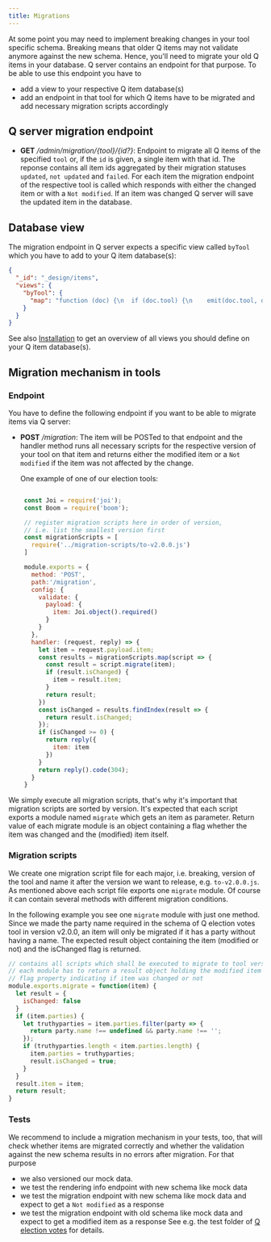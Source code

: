```yaml
---
title: Migrations
---
```


At some point you may need to implement breaking changes in your tool specific schema. Breaking means that older Q items may not validate anymore against the new schema. Hence, you'll need to migrate your old Q items in your database.
Q server contains an endpoint for that purpose. To be able to use this endpoint you have to
- add a view to your respective Q item database(s)
- add an endpoint in that tool for which Q items have to be migrated and add necessary migration scripts accordingly

## Q server migration endpoint
- __GET__ _/admin/migration/{tool}/{id?}_: Endpoint to migrate all Q items of the specified `tool` or, if the `id` is given, a single item with that id. The reponse contains all item ids aggregated by their migration statuses `updated`, `not updated` and `failed`. For each item the migration endpoint of the respective tool is called which responds with either the changed item or with a `Not modified`. If an item was changed Q server will save the updated item in the database.

## Database view
The migration endpoint in Q server expects a specific view called `byTool` which you have to add to your Q item database(s):
```json
{
  "_id": "_design/items",
  "views": {
    "byTool": {
      "map": "function (doc) {\n  if (doc.tool) {\n    emit(doc.tool, doc._id);\n  }\n}"
    }
  }
}
```
See also [Installation](install.html) to get an overview of all views you should define on your Q item database(s).

## Migration mechanism in tools

### Endpoint
You have to define the following endpoint if you want to be able to migrate items via Q server:
- __POST__ _/migration_: The item will be POSTed to that endpoint and the handler method runs all necessary scripts for the respective version of your tool on that item and returns either the modified item or a `Not modified` if the item was not affected by the change. 

   One example of one of our election tools:
   
   ```javascript

    const Joi = require('joi');
    const Boom = require('boom');

    // register migration scripts here in order of version, 
    // i.e. list the smallest version first
    const migrationScripts = [
      require('../migration-scripts/to-v2.0.0.js')
    ]

    module.exports = {
      method: 'POST',
      path:'/migration',
      config: {
        validate: {
          payload: {
            item: Joi.object().required()
          }
        }
      },
      handler: (request, reply) => {
        let item = request.payload.item;
        const results = migrationScripts.map(script => {
          const result = script.migrate(item);
          if (result.isChanged) {
            item = result.item;
          }
          return result;
        })
        const isChanged = results.findIndex(result => {
          return result.isChanged;
        });
        if (isChanged >= 0) {
          return reply({
            item: item
          })
        }
        return reply().code(304);
      }
    }
   ```
We simply execute all migration scripts, that's why it's important that migration scripts are sorted by version. It's expected that each script exports a module named `migrate` which gets an item as parameter. Return value of each migrate module is an object containing a flag whether the item was changed and the (modified) item itself.

### Migration scripts
We create one migration script file for each major, i.e. breaking, version of the tool and name it after the version we want to release, e.g. `to-v2.0.0.js`. As mentioned above each script file exports one `migrate` module. Of course it can contain several methods with different migration conditions. 

In the following example you see one `migrate` module with just one method. Since we made the party name required in the schema of Q election votes tool in version v2.0.0, an item will only be migrated if it has a party without having a name. The expected result object containing the item (modified or not) and the isChanged flag is returned.

```javascript
// contains all scripts which shall be executed to migrate to tool version 2.0.0
// each module has to return a result object holding the modified item and a
// flag property indicating if item was changed or not
module.exports.migrate = function(item) {
  let result = {
    isChanged: false
  }
  if (item.parties) {
    let truthyparties = item.parties.filter(party => {
      return party.name !== undefined && party.name !== '';
    });
    if (truthyparties.length < item.parties.length) {
      item.parties = truthyparties;
      result.isChanged = true;
    } 
  }
  result.item = item;
  return result;
}
```

### Tests
We recommend to include a migration mechanism in your tests, too, that will check whether items are migrated correctly and whether the validation against the new schema results in no errors after migration.
For that purpose 
- we also versioned our mock data.
- we test the rendering info endpoint with new schema like mock data 
- we test the migration endpoint with new schema like mock data and expect to get a `Not modified` as a response
- we test the migration endpoint with old schema like mock data and expect to get a modified item as a response
See e.g. the test folder of [Q election votes](https://github.com/nzzdev/Q-election-votes/tree/master/test) for details.
